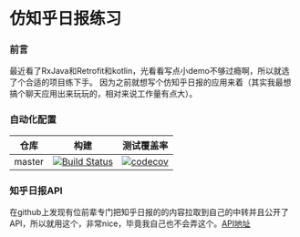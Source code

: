 # 仿知乎日报练习
### 前言
最近看了RxJava和Retrofit和kotlin，光看看写点小demo不够过瘾啊，所以就选了个合适的项目练下手。
因为之前就想写个仿知乎日报的应用来着（其实我最想搞个聊天应用出来玩玩的，相对来说工作量有点大）。

### 自动化配置
| 仓库 | 构建 | 测试覆盖率 |
| --- | --- | --- |
| master | [![Build Status](https://travis-ci.org/LeDaVinci/MyzhihuDaily.svg?branch=master)](https://travis-ci.org/LeDaVinci/MyzhihuDaily)| [![codecov](https://codecov.io/gh/LeDaVinci/MyzhihuDaily/branch/master/graph/badge.svg)](https://codecov.io/gh/LeDaVinci/MyzhihuDaily) |

### 知乎日报API
在github上发现有位前辈专门把知乎日报的的内容拉取到自己的中转并且公开了API，所以就用这个，非常nice，毕竟我自己也不会弄这个。[API地址](https://github.com/iKrelve/KuaiHu/blob/master/%E7%9F%A5%E4%B9%8E%E6%97%A5%E6%8A%A5API.md)
